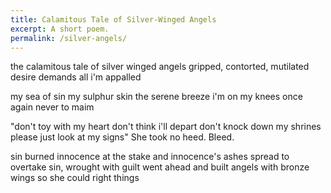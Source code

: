 ```yaml
---
title: Calamitous Tale of Silver-Winged Angels
excerpt: A short poem.
permalink: /silver-angels/
---
```

the calamitous tale
of silver winged angels
gripped, contorted, mutilated
desire demands all
i'm appalled

my sea of sin
my sulphur skin
the serene breeze
i'm on my knees
once again
never to maim

"don't toy with my heart
don't think i'll depart
don't knock down my shrines
please just look at my signs"
She took no heed.
Bleed.

sin burned innocence at the stake
and innocence's ashes spread to overtake
sin, wrought with guilt
went ahead and built
angels with bronze wings
so she could right things